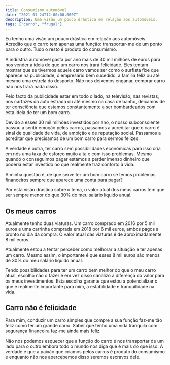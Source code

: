 ```yaml
---
title: Consumismo automóvel
date: "2021-01-24T12:00:00.000Z"
description: Uma visão um pouco drástica em relação aos automóveis.
tags: ["carro", "frugal"]
---
```


Eu tenho uma visão um pouco drástica em relação aos automóveis. Acredito que o carro tem apenas uma função: transportar-me de um ponto para o outro. Tudo o resto é produto do consumismo.

A indústria automóvel gasta por ano mais de 30 mil milhões de euros para nos vender a ideia de que um carro nos trará felicidade. Eles tentam mostrar que se tivermos aquele carro vamos ser como o surfista fixe que aparece na publicidade, o empresário bem sucedido, a família feliz ou até mesmo uma estrela do desporto. Não nos deixemos enganar, comprar carro não nos trará nada disso.

Pelo facto da publicidade estar em todo o lado, na televisão, nas revistas, nos cartazes da auto estrada ou até mesmo na casa de banho, deixamos de ter consciência que estamos constantemente a ser bombardeados com esta ideia de ter um bom carro.

Devido a esses 30 mil milhões investidos por ano, o nosso subconsciente passou a sentir emoção pelos carros, passamos a acreditar que o carro é sinal de qualidade de vida, de ambição e de reputação social. Passamos a acreditar que precisamos de um bom carro para sermos felizes.

A verdade é outra, ter carro sem possibilidades económicas para isso cria em nós uma taxa de esforço muito alta e com isso problemas. Mesmo quando o conseguimos pagar estamos a perder imenso dinheiro que poderia estar investido no que realmente traz conforto à vida.

A minha questão é, de que serve ter um bom carro se temos problemas financeiros sempre que aparece uma conta para pagar?

Por esta visão drástica sobre o tema, o valor atual dos meus carros tem que ser sempre menor do que 30% do meu salário líquido anual.

## Os meus carros

Atualmente tenho duas viaturas. Um carro comprado em 2016 por 5 mil euros e uma carrinha comprada em 2018 por 6 mil euros, ambos pagos a pronto no dia da compra.
O valor atual das viaturas é de aproximadamente 8 mil euros.

Atualmente estou a tentar perceber como melhorar a situação e ter apenas um carro. Mesmo assim, o importante é que esses 8 mil euros são menos de 30% do meu salário líquido anual.

Tendo possibilidades para ter um carro bem melhor do que o meu carro atual, escolho não o fazer e em vez disso canalizo a diferença do valor para os meus investimentos. Esta escolha garante que estou a potencializar o que é realmente importante para mim, a estabilidade e tranquilidade na vida.

## Carro não é felicidade

Para mim, conduzir um carro simples que compre a sua função faz-me tão feliz como ter um grande carro. Saber que tenho uma vida tranquila com segurança financeira faz-me ainda mais feliz.

Não nos podemos esquecer que a função do carro é nos transportar de um lado para o outro embora todo o mundo nos diga que é mais do que isso. A verdade é que a paixão que criamos pelos carros é produto do consumismo e enquanto não nos apercebemos disso seremos escravos dele.

